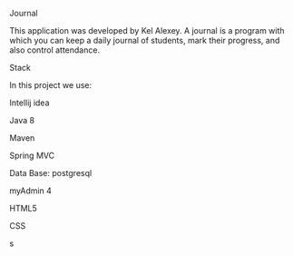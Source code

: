 Journal

This application was developed by Kel Alexey. A journal is a program with which you can keep a daily journal of students, mark their progress, and also control attendance.

Stack

In this project we use:

Intellij idea

Java 8

Maven

Spring MVC

Data Base: postgresql

myAdmin 4

HTML5

CSS

s


